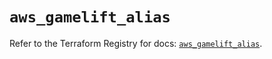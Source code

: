 # `aws_gamelift_alias`

Refer to the Terraform Registry for docs: [`aws_gamelift_alias`](https://registry.terraform.io/providers/hashicorp/aws/6.7.0/docs/resources/gamelift_alias).
